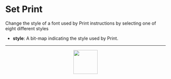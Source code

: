 # Set Print
Change the style of a font used by Print instructions by selecting one of eight different styles
- **style**: A bit-map indicating the style used by Print.
---
<p align="center"><img valign="middle" width="76px" src="https://drive.google.com/uc?export=view&id=1c2KO0LJpvMS9X9CAGV6dOfciR7OWhdKA" /></p>